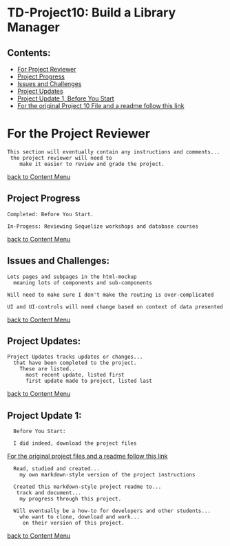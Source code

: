 # TD-Project10: Build a Library Manager

## Contents:
  - [For Project Reviewer](#for-the-project-reviewer)
  - [Project Progress](#project-progress)
  - [Issues and Challenges](#issues-and-challenges)
  - [Project Updates](#project-updates)
  - [Project Update 1, Before You Start](#project-update-1)
  - [For the original Project 10 File and a readme follow this link](https://github.com/pereznetworks/TD-Project10/tree/master/project-file-library-manager-v1)

# For the Project Reviewer

    This section will eventually contain any instructions and comments...
     the project reviewer will need to
        make it easier to review and grade the project.

  [back to Content Menu](#contents)

## Project Progress

    Completed: Before You Start.

    In-Progess: Reviewing Sequelize workshops and database courses

  [back to Content Menu](#contents)

## Issues and Challenges:

    Lots pages and subpages in the html-mockup
      meaning lots of components and sub-components

    Will need to make sure I don't make the routing is over-complicated

    UI and UI-controls will need change based on context of data presented

  [back to Content Menu](#contents)

## Project Updates:

    Project Updates tracks updates or changes...
      that have been completed to the project.
        These are listed..
          most recent update, listed first
          first update made to project, listed last

  [back to Content Menu](#contents)

## Project Update 1:

      Before You Start:

      I did indeed, download the project files

[For the original project files and a readme follow this link](https://github.com/pereznetworks/TD-Project10/tree/master/project-file-library-manager-v1)

      Read, studied and created...
        my own markdown-style version of the project instructions

      Created this markdown-style project readme to...
       track and document...
        my progress through this project.

      Will eventually be a how-to for developers and other students...
        who want to clone, download and work...
         on their version of this project.

  [back to Content Menu](#contents)
